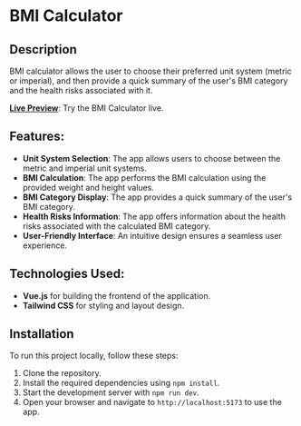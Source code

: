 # BMI Calculator

## Description

BMI calculator allows the user to choose their preferred unit system (metric or imperial), and then provide a quick summary of the user's BMI category and the health risks associated with it.

**[Live Preview](https://resilient-salmiakki-2e7d9e.netlify.app/)**: Try the BMI Calculator live. 

## Features:

- **Unit System Selection**: The app allows users to choose between the metric and imperial unit systems.
- **BMI Calculation**: The app performs the BMI calculation using the provided weight and height values.
- **BMI Category Display**: The app provides a quick summary of the user's BMI category. 
- **Health Risks Information**: The app offers information about the health risks associated with the calculated BMI category.
- **User-Friendly Interface**: An intuitive design ensures a seamless user experience.

## Technologies Used:

- **Vue.js** for building the frontend of the application.
- **Tailwind CSS** for styling and layout design.

## Installation

To run this project locally, follow these steps:

1. Clone the repository.
2. Install the required dependencies using `npm install`.
3. Start the development server with `npm run dev`.
4. Open your browser and navigate to `http://localhost:5173` to use the app.
